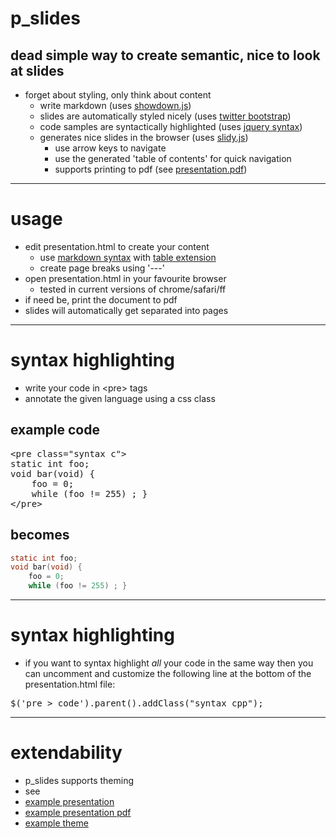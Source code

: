 # p_slides
## dead simple way to create semantic, nice to look at slides

  * forget about styling, only think about content
    * write markdown (uses [showdown.js](https://github.com/coreyti/showdown))
    * slides are automatically styled nicely (uses [twitter bootstrap](http://twitter.github.com/bootstrap/))
    * code samples are syntactically highlighted (uses [jquery syntax](http://www.oriontransfer.co.nz/projects/jquery-syntax/index.en))
    * generates nice slides in the browser (uses [slidy.js](http://www.w3.org/Talks/Tools/Slidy2/))
      * use arrow keys to navigate
      * use the generated 'table of contents' for quick navigation
      * supports printing to pdf (see [presentation.pdf](https://github.com/munen/p_slides/raw/master/build/presentation.pdf))

---

# usage

* edit presentation.html to create your content
  * use [markdown syntax](http://daringfireball.net/projects/markdown/syntax)
    with [table extension](https://github.com/coreyti/showdown/blob/master/src/extensions/table.js)
  * create page breaks using '---'
* open presentation.html in your favourite browser
  * tested in current versions of chrome/safari/ff
* if need be, print the document to pdf
 * slides will automatically get separated into pages

---
# syntax highlighting

* write your code in &lt;pre&gt; tags
* annotate the given language using a css class

## example code
<pre>
&lt;pre class="syntax c"&gt;
static int foo;
void bar(void) {
    foo = 0;
    while (foo != 255) ; }
&lt;/pre&gt;
</pre>

## becomes
```c
static int foo;
void bar(void) {
    foo = 0;
    while (foo != 255) ; }
```

---
# syntax highlighting

* if you want to syntax highlight *all* your code in the same way
  then you can uncomment and customize the following line at the
  bottom of the presentation.html file:

<pre>
$('pre &gt; code').parent().addClass("syntax cpp");
</pre>

---
# extendability

* p_slides supports theming
* see
 * [example presentation](https://github.com/munen/p_slides/raw/master/themes/zhaw/example_presentation.html)
 * [example presentation pdf](https://github.com/munen/p_slides/raw/master/themes/zhaw/zhaw_presentation.pdf)
 * [example theme](https://github.com/munen/p_slides/tree/master/themes/zhaw)
